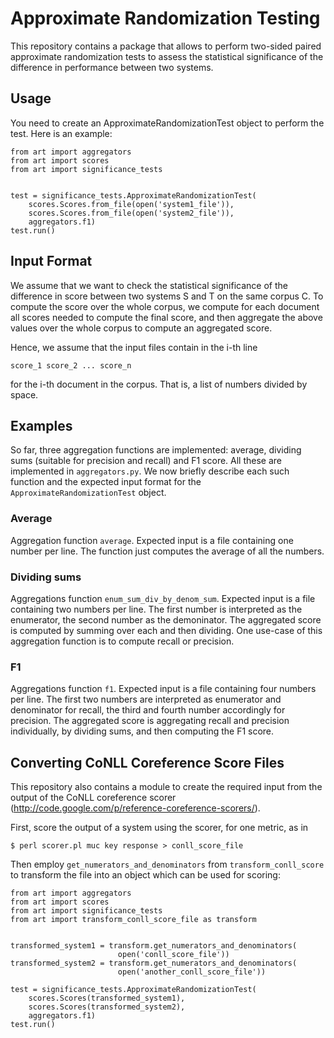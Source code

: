 # Approximate Randomization Testing

This repository contains a package that allows to perform two-sided paired 
approximate randomization tests to assess the statistical significance of the
difference in performance between two systems.

## Usage

You need to create an ApproximateRandomizationTest object to perform the test.
Here is an example:

```
from art import aggregators
from art import scores
from art import significance_tests


test = significance_tests.ApproximateRandomizationTest(
    scores.Scores.from_file(open('system1_file')), 
    scores.Scores.from_file(open('system2_file')), 
    aggregators.f1)
test.run()
```

## Input Format

We assume that we want to check the statistical significance of the 
difference in score between two systems S and T on the same corpus C. To 
compute the score over the whole corpus, we compute for each document all 
scores needed to compute the final score, and then aggregate the above values
 over the whole corpus to compute an aggregated score. 

Hence, we assume that the input files contain in the i-th line

```
score_1 score_2 ... score_n
```

for the i-th document in the corpus. That is, a list of numbers divided by 
space.

## Examples

So far, three aggregation functions are implemented: average, dividing sums
(suitable for precision and recall) and F1 score. All these are implemented in
`aggregators.py`. We now briefly describe each such function and the expected
input format for the `ApproximateRandomizationTest` object.

### Average

Aggregation function `average`. Expected input is a file containing one 
number per line. The function just computes the average of all the numbers.

### Dividing sums

Aggregations function `enum_sum_div_by_denom_sum`. Expected input is a file 
containing two numbers per line. The first number is interpreted as the 
enumerator, the second number as the demoninator. The aggregated score is 
computed by summing over each and then dividing. One use-case of this 
aggregation function is to compute recall or precision.

### F1

Aggregations function `f1`. Expected input is a file containing four numbers 
per line. The first two numbers are interpreted as enumerator and denominator
for recall, the third and fourth number accordingly for precision. The 
aggregated score is aggregating recall and precision individually, by dividing 
sums, and then computing the F1 score.

## Converting CoNLL Coreference Score Files

This repository also contains a module to create the required input from the 
output of the CoNLL coreference scorer 
(http://code.google.com/p/reference-coreference-scorers/).

First, score the output of a system using the scorer, for one metric, as in

```
$ perl scorer.pl muc key response > conll_score_file
```

Then employ `get_numerators_and_denominators` from `transform_conll_score` to
transform the file into an object which can be used for scoring:

```
from art import aggregators
from art import scores
from art import significance_tests
from art import transform_conll_score_file as transform


transformed_system1 = transform.get_numerators_and_denominators(
                        open('conll_score_file'))
transformed_system2 = transform.get_numerators_and_denominators(
                        open('another_conll_score_file'))

test = significance_tests.ApproximateRandomizationTest(
    scores.Scores(transformed_system1), 
    scores.Scores(transformed_system2), 
    aggregators.f1)
test.run()
```